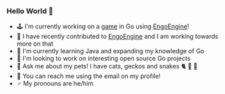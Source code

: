 ### Hello World :vulcan_salute:

- :joystick: I'm currently working on a [game](https://github.com/eth0net/magicgame) in Go using [EngoEngine](https://github.com/EngoEngine/engo)!
- :space_invader: I have recently contributed to [EngoEngine](https://github.com/EngoEngine/engo) and I am working towards more on that
- :scroll: I'm currently learning Java and expanding my knowledge of Go
- :busts_in_silhouette: I'm looking to work on interesting open source Go projects
- :speech_balloon: Ask me about my pets! I have cats, geckos and snakes :cat2: :lizard: :snake:
- :satellite: You can reach me using the email on my profile!
- :male_sign: My pronouns are he/him

<!--
**eth0net/eth0net** is a ✨ _special_ ✨ repository because its `README.md` (this file) appears on your GitHub profile.

Here are some ideas to get you started:

- 🔭 I’m currently working on ...
- 🌱 I’m currently learning ...
- 👯 I’m looking to collaborate on ...
- 🤔 I’m looking for help with ...
- 💬 Ask me about ...
- 📫 How to reach me: ...
- 😄 Pronouns: ...
- ⚡ Fun fact: ...
-->
